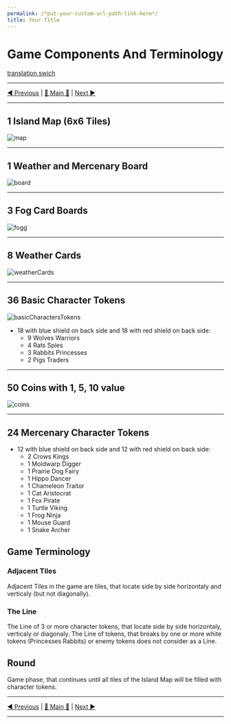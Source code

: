 ```yaml
---
permalink: /*put-your-custom-url-path-link-here*/
title: Your Title
---
```


# Game Components And Terminology

[translation swich](.)

***

[◄ Previous](IndexPage.md) | [🚪 Main 🚪](IndexPage.md) | [Next ►](CharactersDescription.md)

***

## 1 Island Map (6x6 Tiles)

![map]

***

## 1 Weather and Mercenary Board

![board]

***

## 3 Fog Card Boards

![fogg]

***

## 8 Weather Cards

![weatherCards]

***

## 36 Basic Character Tokens

![basicCharactersTokens]

* 18 with blue shield on back side and 18 with red shield on back side:
  * 9 Wolves Warriors
  * 4 Rats Spies
  * 3 Rabbits Princesses
  * 2 Pigs Traders

***

## 50 Coins with 1, 5, 10 value

![coins]

***

## 24 Mercenary Character Tokens

* 12 with blue shield on back side and 12 with red shield on back side:
  * 2 Crows Kings
  * 1 Moldwarp Digger
  * 1 Prairie Dog Fairy
  * 1 Hippo Dancer
  * 1 Chameleon Traitor
  * 1 Cat Aristocrat
  * 1 Fox Pirate
  * 1 Turtle Viking
  * 1 Frog Ninja
  * 1 Mouse Guard
  * 1 Snake Archer

## Game Terminology

### Adjacent Tiles

Adjacent Tiles in the game are tiles, that locate side by side horizontaly and verticaly (but not diagonally).

### The Line

The Line of 3 or more character tokens, that locate side by side horizontaly, verticaly or diagonaly. The Line of tokens, that breaks by one or more white tokens (Princesses Rabbits) or enemy tokens does not consider as a Line.

## Round

Game phase, that continues until all tiles of the Island Map will be filled with character tokens.

***

[◄ Previous](IndexPage.md) | [🚪 Main 🚪](IndexPage.md) | [Next ►](CharactersDescription.md)

***

<!--Image links ref-->

[map]: ../../resources/img/mapField.jpg
[fogg]: ../../resources/img/fogg.jpg
[board]: ../../resources/img/weatherBoard.jpg
[weatherCards]: ../../resources/img/weatherCards.jpg
[basicCharactersTokens]: ../../resources/img/basicCharactersTokens.jpg
[coins]: ../../resources/img/coins.jpg
